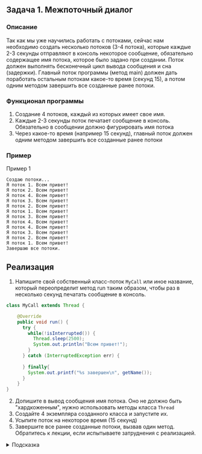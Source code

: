 ## Задача 1. Межпоточный диалог

### Описание
Так как мы уже научились работать с потоками, сейчас нам необходимо создать несколько потоков (3-4 потока),
которые каждые 2-3 секунды отправляют в консоль некоторое сообщение, обязательно содержащее имя потока, которое
было задано при создании. Поток должен выполнять бесконечный цикл вывода сообщения и сна (задержки). Главный поток
программы (метод main) должен дать поработать остальным потокам какое-то время (секунд 15), а потом одним методом
завершить все созданные ранее потоки.

### Функционал программы
1. Создание 4 потоков, каждый из которых имеет свое имя.
2. Каждые 2-3 секунды поток печатает сообщение в консоль. Обязательно в сообщении должно фигурировать имя потока
3. Через какое-то время (например 15 секунд), главный поток должен одним методом завершить все созданные ранее потоки

### Пример
Пример 1
```
Создаю потоки...
Я поток 1. Всем привет!
Я поток 2. Всем привет!
Я поток 4. Всем привет!
Я поток 3. Всем привет!
Я поток 2. Всем привет!
Я поток 1. Всем привет!
Я поток 3. Всем привет!
Я поток 4. Всем привет!
Я поток 4. Всем привет!
Я поток 3. Всем привет!
Я поток 2. Всем привет!
Я поток 1. Всем привет!
Завершаю все потоки.
```

## Реализация
1. Напишите свой собственный класс-поток `MyCall` или иное название, который переопределит метод run таким образом, чтобы раз в несколько секунд печатать сообщение в консоль.

```java
class MyCall extends Thread {

    @Override
    public void run() {
      try {
        while(!isInterrupted()) {
          Thread.sleep(2500);
          System.out.println("Всем привет!");
        }
      } catch (InterruptedException err) {
        
      } finally{
        System.out.printf("%s завершен\n", getName());
      }
    }
}
```

2. Допишите в вывод сообщения имя потока. Оно не должно быть "хардкоженным", нужно использовать методы класса `Thread`
3. Создайте 4 экземпляра созданного класса и запустите их.
4. Усыпите поток на некоторое время (15 секунд)
5. Завершите все ранее созданные потоки, вызвав один метод. Обратитесь к лекции, если испытываете затруднения с реализацией.



<details>
  <summary>Подсказка</summary>

Используйте метод `Thread.getCurrentThread.getName()` для получения имени текущего потока. Используйте `Thread` для создания потоков, не используйте пулы. Используйте `ThreadGroup` для группировки процессов и управления ими как одним
</details>


